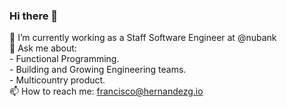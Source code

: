 ### Hi there 👋

🔭 I’m currently working as a Staff Software Engineer at @nubank  
💬 Ask me about:   
    - Functional Programming.  
    - Building and Growing Engineering teams.  
    - Multicountry product.  
📫 How to reach me: francisco@hernandezg.io
<!--
**fjhernandezdev/fjhernandezdev** is a ✨ _special_ ✨ repository because its `README.md` (this file) appears on your GitHub profile.

Here are some ideas to get you started:

- 🔭 I’m currently working on ...
- 🌱 I’m currently learning ...
- 👯 I’m looking to collaborate on ...
- 🤔 I’m looking for help with ...
- 💬 Ask me about ...
- 📫 How to reach me: ...
- 😄 Pronouns: ...
- ⚡ Fun fact: ...
-->
